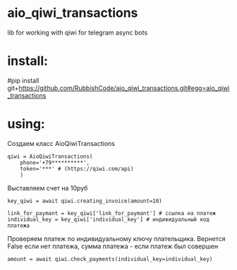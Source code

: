 # aio_qiwi_transactions
lib for working with qiwi for telegram async bots

# install:

#pip install git+https://github.com/RubbishCode/aio_qiwi_transactions.git#egg=aio_qiwi_transactions


# using:


Создаем класс AioQiwiTransactions

    qiwi = AioQiwiTransactions(
        phone='+79**********',
        token='***' # (https://qiwi.com/api)
        )


Выставляем счет на 10руб

    key_qiwi = await qiwi.creating_invoice(amount=10)

    link_for_paymant = key_qiwi['link_for_paymant'] # ссылка на платеж
    individual_key = key_qiwi['individual_key'] # индивидуальный код платежа


Проверяем платеж по индивидуальному ключу плательщика. Вернется False если нет платежа, сумма платежа - если платеж был совершен

    amount = await qiwi.check_payments(individual_key=individual_key)


           







